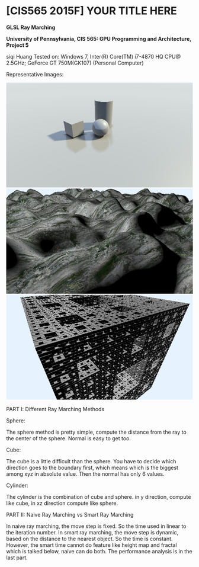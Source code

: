 # [CIS565 2015F] YOUR TITLE HERE

**GLSL Ray Marching**

**University of Pennsylvania, CIS 565: GPU Programming and Architecture, Project 5**

siqi Huang Tested on: Windows 7, Inter(R) Core(TM) i7-4870 HQ CPU@ 2.5GHz; GeForce GT 750M(GK107) (Personal Computer)

Representative Images:

![](img/AO1.png)
![](img/terrain1.png)
![](img/fractal1.png)

PART I: Different Ray Marching Methods

Sphere:

The sphere method is pretty simple, compute the distance from the ray to the center of the sphere. Normal is easy to get too.

Cube:

The cube is a little difficult than the sphere. You have to decide which direction goes to the boundary first, which means which is the biggest among xyz in absolute value. Then the normal has only 6 values.

Cylinder:

The cylinder is the combination of cube and sphere. in y direction, compute like cube, in xz direction compute like sphere.

PART II: Naive Ray Marching vs Smart Ray Marching

In naive ray marching, the move step is fixed. So the time used in linear to the iteration number.
In smart ray marching, the move step is dynamic, based on the distance to the nearest object. So the time is constant.
However, the smart time cannot do feature like height map and fractal which is talked below, naive can do both.
The performance analysis is in the last part.

